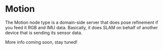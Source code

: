 # Motion

The Motion node type is a domain-side server that does pose refinement if you feed it RGB and IMU data. Basically, it does SLAM on behalf of another device that is sending its sensor data.

More info coming soon, stay tuned!
